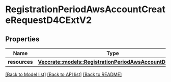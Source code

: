 # RegistrationPeriodAwsAccountCreateRequestD4CExtV2

## Properties

Name | Type | Description | Notes
------------ | ------------- | ------------- | -------------
**resources** | [**Vec<crate::models::RegistrationPeriodAwsAccountD4CExtV2>**](registration.AWSAccountD4CExtV2.md) |  | 

[[Back to Model list]](../README.md#documentation-for-models) [[Back to API list]](../README.md#documentation-for-api-endpoints) [[Back to README]](../README.md)



